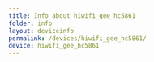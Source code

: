 ```yaml
---
title: Info about hiwifi_gee_hc5861
folder: info
layout: deviceinfo
permalink: /devices/hiwifi_gee_hc5861/
device: hiwifi_gee_hc5861
---
```

